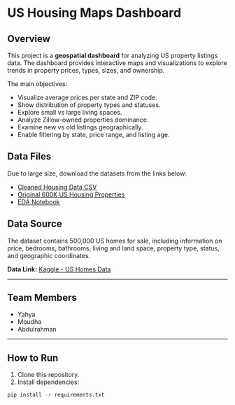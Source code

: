 # US Housing Maps Dashboard

## Overview
This project is a **geospatial dashboard** for analyzing US property listings data. The dashboard provides interactive maps and visualizations to explore trends in property prices, types, sizes, and ownership.

The main objectives:
- Visualize average prices per state and ZIP code.
- Show distribution of property types and statuses.
- Explore small vs large living spaces.
- Analyze Zillow-owned properties dominance.
- Examine new vs old listings geographically.
- Enable filtering by state, price range, and listing age.

## Data Files
Due to large size, download the datasets from the links below:

- [Cleaned Housing Data CSV]([https://drive.google.com/your_link_here](https://drive.google.com/file/d/1uqbolYGFffYAdKU9J8d5ZRBh8Pmk8aSl/view?usp=sharing))
- [Original 600K US Housing Properties](https://drive.google.com/your_link_here)
- [EDA Notebook](https://drive.google.com/your_link_here)

## Data Source
The dataset contains 500,000 US homes for sale, including information on price, bedrooms, bathrooms, living and land space, property type, status, and geographic coordinates.

**Data Link:** [Kaggle - US Homes Data](https://www.kaggle.com/datasets/polartech/500000-us-homes-data-for-sale-properties)

---

## Team Members
- Yahya  
- Moudha  
- Abdulrahman  

---

## How to Run
1. Clone this repository.  
2. Install dependencies:

```bash
pip install -r requirements.txt
